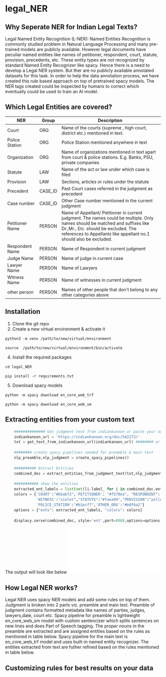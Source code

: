 # legal_NER
## Why Seperate NER for Indian Legal Texts?
Legal Named Entity Recognition (L-NER): Named Entities Recognition is commonly studied problem in Natural Language Processing and many pre-trained models are publicly available. However legal documents have peculiar named entities like names of petitioner, respondent, court, statute, provision, precedents,  etc. These entity types are not recognized by standard Named Entity Recognizer like spacy. Hence there is a need to develop a Legal NER system. But ther are no publicly available annotated datasets for this task. In order to help the data annotation process, we have created this rule based approach on top of pretrained spacy models. The NER tags created could be inspected by humans to correct which eventually could be used to train an AI model.
## Which Legal Entities are covered?
| NER             | Group    | Description                                                                                                                                                                                                                                |
| --------------- | -------- | ------------------------------------------------------------------------------------------------------------------------------------------------------------------------------------------------------------------------------------------ |
| Court           | ORG      | Name of the courts (supreme , high court, district etc.) mentioned in text.                                 |
| Police Station  | ORG      | Police Station mentioned anywhere in text                                                                                                                                                                                                  |
| Organization    | ORG      | Name of organizations mentioned in text apart from court & police stations. E.g. Banks, PSU, private companies                                                                                                                           |
| Statute         | LAW      | Name of the act or law under which case is filed                                                                                                                                                                                           |
| Provision       | LAW      | Sections, articles or rules under the statute                                                                                                                                                                                              |
| Precedent       | CASE\_ID | Past Court cases referred in the judgment as precedent                                                                                                                            |
| Case number     | CASE\_ID | Other Case number mentioned in the current judgment                                                                                                                                                                   |
| Petitioner Name | PERSON   | Name of Appellant/ Petitioner in current judgment. The names could be multiple. Only names should be matched and suffixes like Dr.,Mr., Etc. should be excluded. The references to Appellants like appellant no.1 should also be excluded. |
| Respondent Name | PERSON   | Name of Respondent in current judgment                                                                                                                                                                                                     |
| Judge Name      | PERSON   | Name of judge in current case                                                                                                                                                                                                              |
| Lawyer Name     | PERSON   | Name of Lawyers                                                                                                                                                                                                                            |
| Witness Name    | PERSON   | Name of witnesses in current judgment                                                                                                                                                                                                      |
| other person    | PERSON   | Names of other people that don't belong to any other categories above       

## Installation
1. Clone the git repo
2. Create a new virtual environment & activate it

```
python3 -m venv /path/to/new/virtual/environment
```

```
source  /path/to/new/virtual/environment/bin/activate
```

4. Install the required packages
```
cd legal_NER
```

```
pip install -r requirements.txt
```

5. Download spacy models

```
python -m spacy download en_core_web_trf
```

```
python -m spacy download en_core_web_sm
```

## Extracting entities from your custom text
```python
    ############## Get judgment text from indiankanoon or paste your own text 
    indiankanoon_url = 'https://indiankanoon.org/doc/542273/'
    txt = get_text_from_indiankanoon_url(indiankanoon_url) ######## or txt ='paste your judgment text'

    ######## create spacy pipelines needed for preamble & main text
    nlp_preamble,nlp_judgment = create_spacy_pipelines()

    ########## Extract Entities
    combined_doc = extract_entities_from_judgment_text(txt,nlp_judgment,nlp_preamble)

    ########### show the entities
    extracted_ent_labels = list(set([i.label_ for i in combined_doc.ents]))
    colors = {'COURT':"#bbabf2",'PETITIONER': "#f570ea", "RESPONDENT": "#cdee81",'JUDGE':"#fdd8a5","LAWYER":"#f9d380",
              'WITNESS':"violet","STATUTE":"#faea99","PROVISION":"yellow",'CASE_NUMBER':"#fbb1cf","PRECEDENT":"#fad6d6",
              'POLICE_STATION':"#b1ecf7",'OTHER_ORG':"#b0f6a2"}
    options = {"ents": extracted_ent_labels, "colors": colors}

    displacy.serve(combined_doc, style='ent',port=8080,options=options)

```
The output will look like below
![Example NER output](NER_example.pdf)
## How Legal NER works?
Legal NER uses spacy NER models and add some rules on top of them. Judgment is broken into 2 parts viz. preamble and main text. Preamble of judgment contains formatted metadata like names of parties, judges, lawyers,date, court etc.
Spacy pipeline for preamble is lightweight en_core_web_sm model with custom sentencizer which splits sentences on new lines and does Part of Speech tagging. The proper nouns in the preamble are extracted and are assigned entities based on the rules as mentioned in table below.
Spacy pipeline for the main text is en_core_web_trf model and uses built-in named entity recognizer. The entities extracted from text are futher refined based on the rules mentioned in table below.


## Customizing rules for best results on your data
